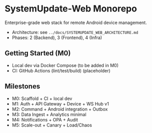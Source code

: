 # SystemUpdate-Web Monorepo

Enterprise-grade web stack for remote Android device management.

- Architecture: see `../docs/SYSTEMUPDATE_WEB_ARCHITECTURE.md`
- Phases: 2 (Backend), 3 (Frontend), 4 (Infra)

## Getting Started (M0)
- Local dev via Docker Compose (to be added in M0)
- CI: GitHub Actions (lint/test/build) (placeholder)

## Milestones
- M0: Scaffold + CI + local dev
- M1: Auth + API Gateway + Device + WS Hub v1
- M2: Command + Android integration + Outbox
- M3: Data Ingest + Analytics minimal
- M4: Notifications + OPA + Audit
- M5: Scale-out + Canary + Load/Chaos
